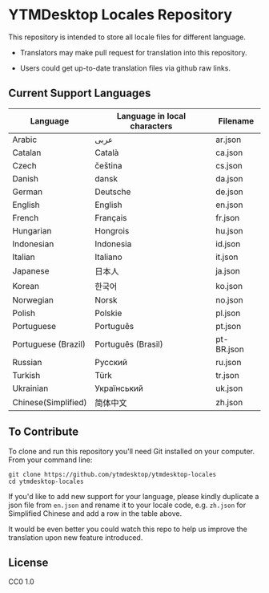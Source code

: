 # YTMDesktop Locales Repository

This repository is intended to store all locale files for different language.

 - Translators may make pull request for translation into this repository.

 - Users could get up-to-date translation files via github raw links.

## Current Support Languages

| Language | Language in local characters | Filename |
| -------- | ---------------------------- | -------- |
| Arabic  | عربى                      | ar.json |
| Catalan  | Català                      | ca.json |
| Czech  | čeština                      | cs.json |
| Danish  | dansk                      | da.json |
| German  | Deutsche                      | de.json |
| English  | English                      | en.json |
| French  | Français                      | fr.json |
| Hungarian  | Hongrois                      | hu.json |
| Indonesian  | Indonesia                      | id.json |
| Italian  | Italiano                      | it.json |
| Japanese  | 日本人                      | ja.json |
| Korean  | 한국어                      | ko.json |
| Norwegian  | Norsk                      | no.json |
| Polish  | Polskie                      | pl.json |
| Portuguese  | Português                      | pt.json |
| Portuguese (Brazil)  | Português (Brasil)                      | pt-BR.json |
| Russian  | Pусский                      | ru.json |
| Turkish  | Türk                      | tr.json |
| Ukrainian  | Український                      | uk.json |
| Chinese(Simplified) | 简体中文          | zh.json |


## To Contribute

To clone and run this repository you'll need Git installed on your computer. From your command line: 

```
git clone https://github.com/ytmdesktop/ytmdesktop-locales
cd ytmdesktop-locales
```

If you'd like to add new support for your language, please kindly duplicate a json file from `en.json` and rename it to your locale code, e.g. `zh.json` for Simplified Chinese and add a row in the table above.

It would be even better you could watch this repo to help us improve the translation upon new feature introduced.


## License

CC0 1.0
